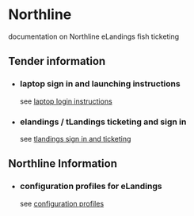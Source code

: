 # Northline
documentation on Northline eLandings fish ticketing

## Tender information

* ### laptop sign in and launching instructions
    see [laptop login instructions](data/instrs/instructions.md)

* ### elandings / tLandings ticketing and sign in
    see [tlandings sign in and ticketing](data/instrs/tLandings.md)

## Northline Information

* ### configuration profiles for eLandings 
    see [configuration profiles](data/instrs/conf.md)
